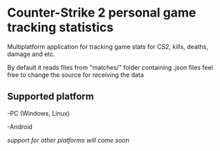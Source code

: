 # Counter-Strike 2 personal game tracking statistics

Multiplatform application for tracking game stats for CS2, kills, deaths, damage and etc.

By default it reads files from "matches/" folder containing .json files feel free to change the source for receiving the data

## Supported platform

-PC (Windows, Linux)

-Android

*support for other platforms will come soon*

